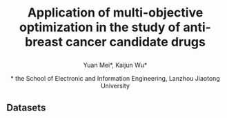 # <p align="center">Application of multi-objective optimization in the study of anti-breast cancer candidate drugs</p>
<p align="center">Yuan Mei*, Kaijun Wu*</p>
<p align="center">* the School of Electronic and Information Engineering, Lanzhou Jiaotong University</p>


## Datasets

